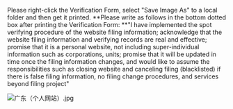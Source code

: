 Please right-click the Verification Form, select "Save Image As" to a local folder and then get it printed. **Please write as follows in the bottom dotted box after printing the Verification Form: **"I have implemented the spot verifying procedure of the website filing information; acknowledge that the website filing information and verifying records are real and effective; promise that it is a personal website, not including super-individual information such as corporations, units; promise that it will be updated in time once the filing information changes, and would like to assume the responsibilities such as closing website and canceling filing (blacklisted) if there is false filing information, no filing change procedures, and services beyond filing project"



![广东（个人网站）.jpg](https://github.com/jdcloudcom/cn/blob/joytaobao-beian-2020011705/image/ICP-License-Service/Guangdong-Province-Personal-Verification-Checklist-Download-cn-2020.jpg)